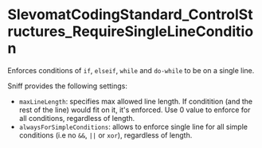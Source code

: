 # SlevomatCodingStandard_ControlStructures_RequireSingleLineCondition

Enforces conditions of `if`, `elseif`, `while` and `do-while` to be on a single line.

Sniff provides the following settings:

* `maxLineLength`: specifies max allowed line length. If conditition (and the rest of the line) would fit on it, it's enforced. Use 0 value to enforce for all conditions, regardless of length.
* `alwaysForSimpleConditions`: allows to enforce single line for all simple conditions (i.e no `&&`, `||` or `xor`), regardless of length.
